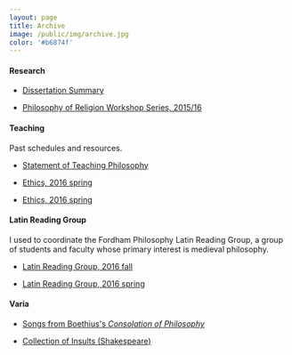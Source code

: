 ```yaml
---
layout: page
title: Archive
image: /public/img/archive.jpg
color: '#b6874f'
---
```




#### Research

<ul><li> <a href="{{ site.baseurl }}/public/archive/2016-04-24-Diss">Dissertation Summary</a></li></ul>
 <ul><li> <a href="{{ site.baseurl }}/public/archive/Religion">Philosophy of Religion Workshop Series, 2015/16</a></li></ul>


#### Teaching

Past schedules and resources.

<ul><li> <a href="{{ site.baseurl }}/public/archive/2016-09-19-Teaching_statement">Statement of Teaching Philosophy</a></li></ul>
<ul><li> <a href="{{ site.baseurl }}/public/archive/2016-09-02-Ethics_2016fall">Ethics, 2016 spring </a></li></ul>
<ul><li> <a href="{{ site.baseurl }}/public/archive/2016-01-19-Ethics">Ethics, 2016 spring </a></li></ul>



#### Latin Reading Group

I used to coordinate the Fordham Philosophy Latin Reading Group, a group of students and faculty whose primary interest is medieval philosophy.

<ul><li> <a href="{{ site.baseurl }}/public/archive/2016-09-21-Fall_latin">Latin Reading Group, 2016 fall</a></li></ul>

<ul><li> <a href="{{ site.baseurl }}/public/archive/2016-01-10-Spring-schedule">Latin Reading Group, 2016 spring</a></li></ul>


#### Varia
<ul><li> <a href="{{ site.baseurl }}/public/archive/2016-04-28-Boethius">Songs from Boethius's <i>Consolation of Philosophy</i> <i class="fa fa-link"></i></a></li></ul>
<ul><li> <a href="{{ site.baseurl }}/public/archive/2016-04-23-Shakespeare">Collection of Insults (Shakespeare) <i class="fa fa-link"></i></a></li>
</ul>
